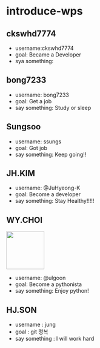 # introduce-wps

## ckswhd7774

- username:ckswhd7774
- goal: Became a Developer
- sya something:

## bong7233

- username: bong7233
- goal: Get a job
- say something: Study or sleep

## Sungsoo

- username: ssungs
- goal: Got job
- say something: Keep going!!

## JH.KIM

- username: @JuHyeong-K
- goal: Become a developer
- say something: Stay Healthy!!!!!

## WY.CHOI

<img src="https://avatars.githubusercontent.com/u/13392227?s=88&u=a33bbf3005be8d2dfd56d037128b41c617c2c707&v=4" height="100px" width="100px">

- username: @ulgoon
- goal: Become a pythonista
- say something: Enjoy python!

## HJ.SON

- username : jung
- goal : git 정복
- say something : I will work hard